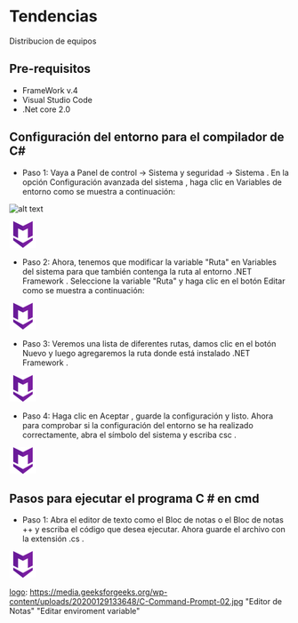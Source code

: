 # Tendencias
Distribucion de equipos
## Pre-requisitos

 * FrameWork v.4
 * Visual Studio Code
 * .Net core 2.0

## Configuración del entorno para el compilador de C#
 
 * Paso 1: Vaya a Panel de control -> Sistema y seguridad -> Sistema . En la opción Configuración avanzada del sistema , haga clic en Variables de entorno como se muestra a continuación:


![alt text](https://media.geeksforgeeks.org/wp-content/uploads/20200121161603/System-Setting.jpg "Panel de control -> Sistema y seguridad -> Sistema")

![alt text][logo]

[logo]: https://github.com/adam-p/markdown-here/raw/master/src/common/images/icon48.png "Logo Title Text 2"

* Paso 2: Ahora, tenemos que modificar la variable "Ruta" en Variables del sistema para que también contenga la ruta al entorno .NET Framework . Seleccione la variable "Ruta" y haga clic en el botón Editar como se muestra a continuación:

![alt text][logo]

[logo]: https://media.geeksforgeeks.org/wp-content/uploads/20200129133525/C-Command-Prompt-Environment-Setup.jpg "Panel de control -> Sistema y seguridad -> Sistema"

* Paso 3: Veremos una lista de diferentes rutas, damos clic en el botón Nuevo y luego agregaremos la ruta donde está instalado .NET Framework .

![alt text][logo]

[logo]: https://media.geeksforgeeks.org/wp-content/uploads/20200129133525/C-Command-Prompt-Environment-Setup.jpg "Editar enviroment variable"

 * Paso 4: Haga clic en Aceptar , guarde la configuración y listo. Ahora para comprobar si la configuración del entorno se ha realizado correctamente, abra el símbolo del sistema y escriba csc .

 ![alt text][logo]

[logo]: https://media.geeksforgeeks.org/wp-content/uploads/20200129133648/C-Command-Prompt-02.jpg "Editar enviroment variable"

## Pasos para ejecutar el programa C # en cmd

* Paso 1: Abra el editor de texto como el Bloc de notas o el Bloc de notas ++ y escriba el código que desea ejecutar. Ahora guarde el archivo con la extensión .cs .

 ![alt text][logo]

[logo]: https://media.geeksforgeeks.org/wp-content/uploads/20200129133648/C-Command-Prompt-02.jpg "Editor de Notas" "Editar enviroment variable"
